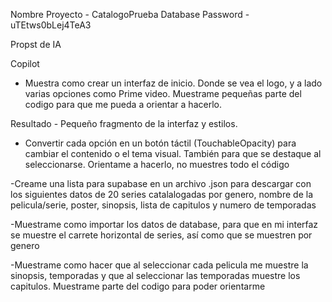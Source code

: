Nombre Proyecto - CatalogoPrueba
Database Password - uTEtws0bLej4TeA3

Propst de IA

Copilot

- Muestra como crear un interfaz de inicio. Donde se vea el logo, y a lado varias opciones como Prime video. Muestrame pequeñas parte del codigo para que me pueda a orientar a hacerlo.

Resultado - Pequeño fragmento de la interfaz y estilos.

- Convertir cada opción en un botón táctil (TouchableOpacity) para cambiar el contenido o el tema visual. También para que se destaque al seleccionarse. Orientame a hacerlo, no muestres todo el código

-Creame una lista para supabase en un archivo .json para descargar con los siguientes datos de 20 series catalalogadas por genero, nombre de la pelicula/serie, poster, sinopsis, lista de capitulos y numero de temporadas

-Muestrame como importar los datos de database, para que en mi interfaz se muestre el carrete horizontal de series, así como que se muestren por genero

-Muestrame como hacer que al seleccionar cada pelicula me muestre la sinopsis, temporadas y que al seleccionar las temporadas muestre los capitulos. Muestrame parte del codigo para poder orientarme

